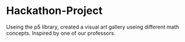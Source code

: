 # Hackathon-Project
Useing the p5 library, created a visual art gallery useing different math concepts. Inspired by one of our professors.
